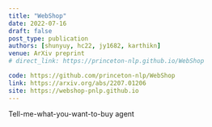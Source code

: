 ```yaml
---
title: "WebShop"
date: 2022-07-16
draft: false
post_type: publication
authors: [shunyuy, hc22, jy1682, karthikn]
venue: ArXiv preprint
# direct_link: https://princeton-nlp.github.io/WebShop

code: https://github.com/princeton-nlp/WebShop
link: https://arxiv.org/abs/2207.01206
site: https://webshop-pnlp.github.io
---
```


Tell-me-what-you-want-to-buy agent
